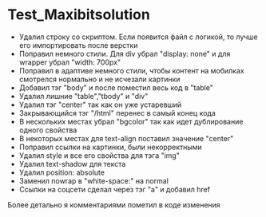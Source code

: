 # Test_Maxibitsolution

- Удалил строку со скриптом. Если появится файл с логикой, то лучше его импортировать после верстки
- Поправил немного стили. Для div убрал "display: none" и для wrapper убрал "width: 700px"
- Поправил в адаптиве немного стили, чтобы контент на мобилках смотрелся нормально и не исчезали картинки
- Добавил тэг "body" и после поместил весь код в "table"
- Удалил лишние "table","tbody" и "div"
- Удалил тэг "center" так как он уже устаревший
- Закрывающийся тэг "/html" перенес в самый конец кода
- В нескольких местах убрал "bgcolor" так как идет дублирование одного свойства
- В некоторых местах для text-align поставил значение "center"
- Поправил ссылки на картинки, были некорректными
- Удалил style и все его свойства для тэга "img"
- Удалил text-shadow для текста
- Удалил position: absolute
- Заменил nowrap в "white-space:" на normal
- Ссылки на соцсети сделал через тэг "a" и добавил href

Более детально я комментариями пометил в коде изменения
